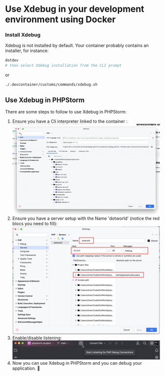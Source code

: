# Use Xdebug in your development environment using Docker

### Install Xdebug

Xdebug is not installed by default. Your container probably contains an installer, for instance:

```bash
dotdev
# then select Xdebug installation from the CLI prompt
```

or

```bash
./.devcontainer/customs/commands/xdebug.sh
```

## Use Xdebug in PHPStorm

There are some steps to follow to use Xdebug in PHPStorm:

1. Ensure you have a Cli interpreter linked to the container :  
   ![cli with docker](./media/cli_docker.gif)  
2. Ensure you have a server setup with the Name 'dotworld' (notice the red blocs you need to fill):  
   ![server](./media/server.png)  
3. Enable/disable listening:  
   ![listening-toggler](./media/start-listening.png)  
4. Now you can use Xdebug in PHPStorm and you can debug your application. 🎉